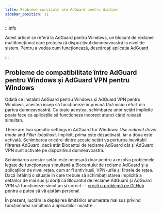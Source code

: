 ```yaml
---
title: Probleme cunoscute ale AdGuard pentru Windows
sidebar_position: 11
---
```


:::info

Acest articol se referă la AdGuard pentru Windows, un blocant de reclame multifuncțional care protejează dispozitivul dumneavoastră la nivel de sistem. Pentru a vedea cum funcționează, [descărcați aplicația AdGuard](https://agrd.io/download-kb-adblock)

:::

## Probleme de compatibilitate între AdGuard pentru Windows și AdGuard VPN pentru Windows

Odată ce instalați AdGuard pentru Windows și AdGuard VPN pentru Windows, acestea încep să funcționeze împreună fără niciun efort din partea dumneavoastră. Cu toate acestea, schimbarea unor setări implicite poate face ca aplicațiile să funcționeze incorect atunci când rulează simultan.

There are two specific settings in AdGuard for Windows: *Use redirect driver mode* and *Filter localhost*. Implicit, prima este dezactivată, iar a doua este activată. Schimbarea oricărei dintre aceste setări va perturba inevitabil filtrarea AdGuard, dacă atât Blocantul de reclame AdGuard cât și AdGuard VPN sunt activate pe dispozitivul dumneavoastră.

Schimbarea acestor setări este necesară doar pentru a rezolva problemele legate de funcționarea simultană a Blocantului de reclame AdGuard și a aplicațiilor de nivel rețea, cum ar fi antivirușii, VPN-urile și filtrele de rețea. Dacă întâlniți o situație în care trebuie să schimbați starea implicită a setărilor de mai sus și doriți ca Blocantul de reclame AdGuard și AdGuard VPN să funcționeze simultan și corect — [creați o problemă pe GitHub](https://github.com/AdguardTeam/AdguardForWindows/issues/new/choose) pentru a putea să vă ajutăm personal.

În prezent, lucrăm la depășirea limitărilor enumerate mai sus privind funcționarea simultană a aplicațiilor noastre.
